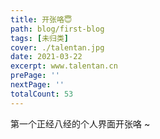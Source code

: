 ```yaml
---
title: 开张咯😇
path: blog/first-blog
tags: [未归类]
cover: ./talentan.jpg
date: 2021-03-22
excerpt: www.talentan.cn
prePage: ''
nextPage: ''
totalCount: 53
---
```


第一个正经八经的个人界面开张咯 ~
